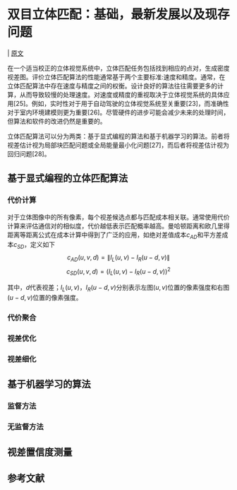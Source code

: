 # 双目立体匹配：基础，最新发展以及现存问题
| [原文](https://link.springer.com/chapter/10.1007/978-981-99-4287-9_3)

在一个适当校正的立体视觉系统中，立体匹配任务包括找到相应的点对，生成密度视差图。评价立体匹配算法的性能通常基于两个主要标准:速度和精度。通常，在立体匹配算法中存在速度与精度之间的权衡。设计良好的算法往往需要更多的计算，从而导致较慢的处理速度。对速度或精度的重视取决于立体视觉系统的具体应用[25]。例如，实时性对于用于自动驾驶的立体视觉系统至关重要[23]，而准确性对于室内环境建模则更为重要[26]。尽管硬件的进步可能会减少未来的处理时间，但算法和软件的改进仍然是重要的。

立体匹配算法可以分为两类：基于显式编程的算法和基于机器学习的算法。前者将视差估计视为局部块匹配问题或全局能量最小化问题[27]，而后者将视差估计视为回归问题[28]。

## 基于显式编程的立体匹配算法

### 代价计算
对于立体图像中的所有像素，每个视差候选点都与匹配成本相关联。通常使用代价计算来评估通信对的相似度，代价越低表示匹配概率越高。曼哈顿距离和欧几里得距离等距离公式在成本计算中得到了广泛的应用，如绝对差值成本$c_{AD}$和平方差成本$c_{SD}$，定义如下 
$$
c_{AD}(u,v, d)=\|I_L(u,v) - I_R(u-d, v)\|
$$
$$
c_{SD}(u,v, d)=\left(I_L(u,v) - I_R(u-d, v)\right)^2
$$

其中，$d$代表视差；$I_L(u, v)$，$I_R(u−d, v)$分别表示左图$(u, v)$位置的像素强度和右图$(u−d, v)$位置的像素强度。

### 代价聚合


### 视差优化

### 视差细化


## 基于机器学习的算法


### 监督方法

### 无监督方法


## 视差置信度测量

## 参考文献

